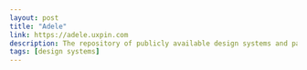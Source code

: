 ```yaml
---
layout: post
title: "Adele"
link: https://adele.uxpin.com
description: The repository of publicly available design systems and pattern libraries
tags: [design systems]
---
```

